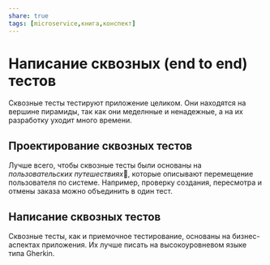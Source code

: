 ```yaml
---
share: true
tags: [microservice,книга,конспект]
---
```

# Написание сквозных (end to end) тестов
Сквозные тесты тестируют приложение целиком. Они находятся на вершине пирамиды, так как они меделнные и ненадежные, а на их разработку уходит много времени.
## Проектирование сквозных тестов
Лучше всего, чтобы сквозные тесты были основаны на *пользовательских путешествиях*🤔, которые описывают перемещение пользователя по системе. Например, проверку создания, пересмотра и отмены заказа можно объединить в один тест.
## Написание сквозных тестов
Сквозные тесты, как и приемочное тестирование, основаны на бизнес-аспектах приложения. Их лучше писать на высокоуровневом языке типа Gherkin.